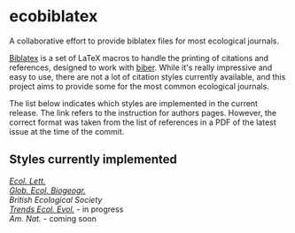 # ecobiblatex

A collaborative effort to provide biblatex files for most ecological journals.

[Biblatex](https://github.com/plk/biblatex) is a set of LaTeX macros to handle the printing of citations and references, designed to work with [biber](http://biblatex-biber.sourceforge.net/).
While it's really impressive and easy to use, there are not a lot of citation styles currently available, and this project aims to provide some for the most common ecological journals.

The list below indicates which styles are implemented in the current release.
The link refers to the instruction for authors pages.
However, the correct format was taken from the list of references in a PDF of the latest issue at the time of the commit.  

## Styles currently implemented

[*Ecol. Lett.*](http://bit.ly/IdEIY5)       
[*Glob. Ecol. Biogeogr.*](http://bit.ly/JoUgbk)   
*British Ecological Society*     
[*Trends Ecol. Evol.*](http://bit.ly/ItbUrh) - in progress    
*Am. Nat.* - coming soon         